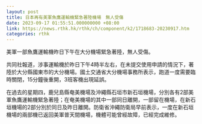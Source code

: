```yaml
---
layout: post
title: 日本再有美軍魚鷹運輸機緊急著陸機場　無人受傷
date: 2023-09-17 01:55:51.000000000 +08:00
link: https://news.rthk.hk/rthk/ch/component/k2/1718683-20230917.htm
categories: rthk
---
```


美軍一部魚鷹運輸機昨日下午在大分機場緊急著陸，無人受傷。

共同社報道，涉事運輸機於昨日下午4時半左右，在未提交使用申請的情況下，著陸於大分縣國東市的大分機場。國土交通省大分機場事務所表示，跑道一度需要臨時關閉，15分鐘後重開，3班客機出現延誤。

在過去的星期四，鹿兒島縣奄美機場及沖繩縣石垣市新石垣機場，分別各有2部美軍魚鷹運輸機緊急著陸；在奄美機場的其中一部同日離開，一部留在機場，在新石垣機場的2部分別於同日及昨日離開。防衛省沖繩防衛局早前表示，一度在新石垣機場的兩部機已返回美軍普天間機場，機體可能曾經故障，已經完成維修。
